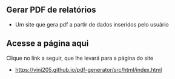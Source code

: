 ## Gerar PDF de relatórios
- Um site que gera pdf a partir de dados inseridos pelo usuário
## Acesse a página aqui
Clique no link a seguir, que lhe levará para a página do site
- https://vini205.github.io/pdf-generator/src/html/index.html
